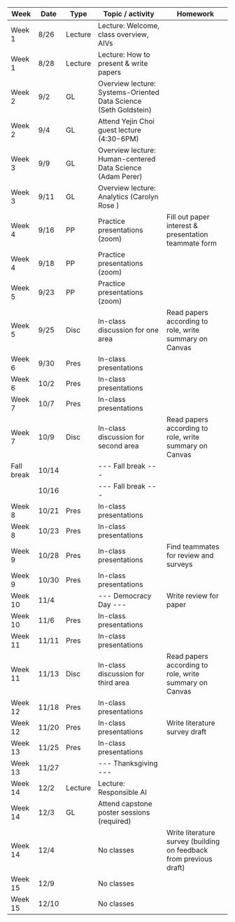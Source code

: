 |Week|Date|Type|Topic / activity|Homework|
|---|---|---|---|---|
|Week 1|8/26|Lecture|Lecture: Welcome, class overview, AIVs||
|Week 1|8/28|Lecture|Lecture: How to present & write papers||
|Week 2|9/2|GL|Overview lecture: Systems-Oriented Data Science (Seth Goldstein)||
|Week 2|9/4|GL|Attend Yejin Choi guest lecture (4:30-6PM)||
|Week 3|9/9|GL|Overview lecture: Human-centered Data Science (Adam Perer)||
|Week 3|9/11|GL|Overview lecture: Analytics (Carolyn Rose )||
|Week 4|9/16|PP|Practice presentations (zoom)|Fill out paper interest & presentation teammate form|
|Week 4|9/18|PP|Practice presentations (zoom)||
|Week 5|9/23|PP|Practice presentations (zoom)||
|Week 5|9/25|Disc|In-class discussion for one area|Read papers according to role, write summary on Canvas|
|Week 6|9/30|Pres|In-class presentations||
|Week 6|10/2|Pres|In-class presentations||
|Week 7|10/7|Pres|In-class presentations||
|Week 7|10/9|Disc|In-class discussion for second area|Read papers according to role, write summary on Canvas|
|Fall break|10/14||--- Fall break ---||
||10/16||--- Fall break ---||
|Week 8|10/21|Pres|In-class presentations||
|Week 8|10/23|Pres|In-class presentations||
|Week 9|10/28|Pres|In-class presentations|Find teammates for review and surveys|
|Week 9|10/30|Pres|In-class presentations||
|Week 10|11/4||--- Democracy Day ---|Write review for paper|
|Week 10|11/6|Pres|In-class presentations||
|Week 11|11/11|Pres|In-class presentations||
|Week 11|11/13|Disc|In-class discussion for third area|Read papers according to role, write summary on Canvas|
|Week 12|11/18|Pres|In-class presentations||
|Week 12|11/20|Pres|In-class presentations|Write literature survey draft|
|Week 13|11/25|Pres|In-class presentations||
|Week 13|11/27||--- Thanksgiving ---||
|Week 14|12/2|Lecture|Lecture: Responsible AI||
|Week 14|12/3|GL|Attend capstone poster sessions (required)||
|Week 14|12/4||No classes|Write literature survey (building on feedback from previous draft)|
|Week 15|12/9||No classes||
|Week 15|12/10||No classes||

